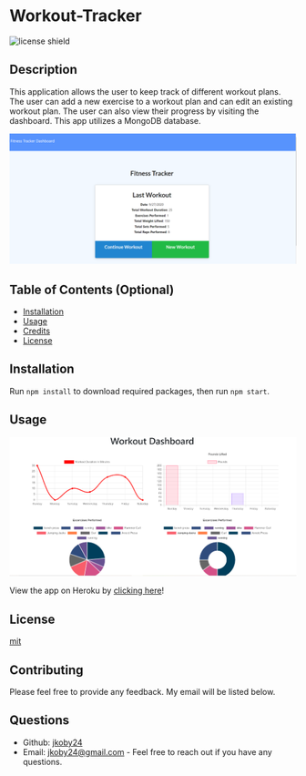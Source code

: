 # Workout-Tracker
![license shield](https://img.shields.io/badge/License-mit-red.svg)
## Description
This application allows the user to keep track of different workout plans. The user can add a new exercise to a workout plan and can edit an existing workout plan. The user can also view their progress by visiting the dashboard. This app utilizes a MongoDB database. 

![](/public/assets/images/screenshot1.png)

## Table of Contents (Optional)
* [Installation](#installation)
* [Usage](#usage)
* [Credits](#credits)
* [License](#license)
## Installation
Run `npm install` to download required packages, then run `npm start`. 
## Usage

![](/public/assets/images/screenshot2.png)

View the app on Heroku by [clicking here](https://workout-exercises.herokuapp.com "Visit the app")!

## License
[mit](LICENSE)
## Contributing 
Please feel free to provide any feedback. My email will be listed below. 
## Questions
* Github: [jkoby24](http://github.com/jkoby24 "Visit me on GitHub")
* Email: jkoby24@gmail.com - Feel free to reach out if you have any questions.

